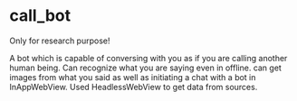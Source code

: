 # call_bot

Only for research purpose!

A bot which is capable of conversing with you as if you are calling another human being. Can recognize what you are saying even in offline. can get images from what you said as well as initiating a chat with a bot in InAppWebView. Used HeadlessWebView to get data from sources. 
